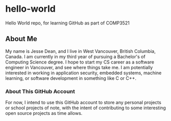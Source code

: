 # hello-world
Hello World repo, for learning GitHub as part of COMP3521

## About Me

My name is Jesse Dean, and I live in West Vancouver, British Columbia, Canada. I am currently in my third year of pursuing a Bachelor's of Computing Science degree.
I hope to start my CS career as a software engineer in Vancouver, and see where things take me. I am potentially interested in working in application security,
embedded systems, machine learning, or software development in something like C or C++.

### About This GitHub Account

For now, I intend to use this GitHub account to store any personal projects or school projects of note, with the intent of contributing to some interesting open
source projects as time allows.
